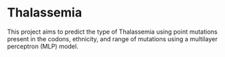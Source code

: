# Thalassemia

This project aims to predict the type of Thalassemia using point mutations present in the codons, ethnicity, and range of mutations using a multilayer perceptron (MLP) model.
